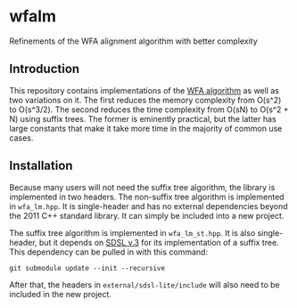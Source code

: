# wfalm
Refinements of the WFA alignment algorithm with better complexity

## Introduction

This repository contains implementations of the [WFA algorithm](https://academic.oup.com/bioinformatics/article/37/4/456/5904262) as well as two variations on it. The first reduces the memory complexity from O(s^2) to O(s^3/2). The second reduces the time complexity from O(sN) to O(s^2 + N) using suffix trees. The former is eminently practical, but the latter has large constants that make it take more time in the majority of common use cases.

## Installation

Because many users will not need the suffix tree algorithm, the library is implemented in two headers. The non-suffix tree algorithm is implemented in `wfa_lm.hpp`. It is single-header and has no external dependencies beyond the 2011 C++ standard library. It can simply be included into a new project.

The suffix tree algorithm is implemented in `wfa_lm_st.hpp`. It is also single-header, but it depends on [SDSL v.3](https://github.com/xxsds/sdsl-lite) for its implementation of a suffix tree. This dependency can be pulled in with this command:

	git submodule update --init --recursive
	
After that, the headers in `external/sdsl-lite/include` will also need to be included in the new project.